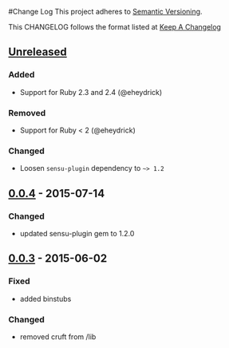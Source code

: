 #Change Log
This project adheres to [Semantic Versioning](http://semver.org/).

This CHANGELOG follows the format listed at [Keep A Changelog](http://keepachangelog.com/)

## [Unreleased]
### Added
- Support for Ruby 2.3 and 2.4 (@eheydrick)

### Removed
- Support for Ruby < 2 (@eheydrick)

### Changed
- Loosen `sensu-plugin` dependency to `~> 1.2`

## [0.0.4] - 2015-07-14
### Changed
- updated sensu-plugin gem to 1.2.0

## [0.0.3] - 2015-06-02
### Fixed
- added binstubs

### Changed
- removed cruft from /lib

[Unreleased]: https://github.com/sensu-plugins/sensu-plugins-dhcp/compare/0.0.4...HEAD
[0.0.4]: https://github.com/sensu-plugins/sensu-plugins-dhcp/compare/0.0.3...0.0.4
[0.0.3]: https://github.com/sensu-plugins/sensu-plugins-dhcp/compare/0.0.2...0.0.3
[0.0.2]: https://github.com/sensu-plugins/sensu-plugins-dhcp/compare/0.0.1...0.0.2
